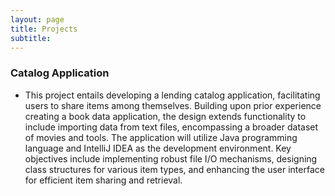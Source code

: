 ```yaml
---
layout: page
title: Projects
subtitle: 
---
```


### Catalog Application

- This project entails developing a lending catalog application, facilitating users to share items among themselves. 
Building upon prior experience creating a book data application, the design extends functionality to include importing 
data from text files, encompassing a broader dataset of movies and tools. The application will utilize Java programming 
language and IntelliJ IDEA as the development environment. Key objectives include implementing robust file I/O mechanisms, 
designing class structures for various item types, and enhancing the user interface for efficient item sharing and retrieval.